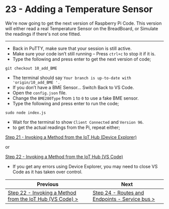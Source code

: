 # 23 - Adding a Temperature Sensor #

We're now going to get the next version of Raspberry Pi Code. This version will either read a real Temperature Sensor on the BreadBoard, or Simulate the readings if there's not one fitted.

---

- Back in PuTTY, make sure that your session is still active.
- Make sure your code isn’t still running – Press ```ctrl+c``` to stop it if it is.
- Type the following and press enter to get the next version of code;

```git checkout 10_add_BME``` 

- The terminal should say ```Your branch is up-to-date with 'origin/10_add_BME '.```
- If you don’t have a BME Sensor… Switch Back to VS Code.
- Open the ```config.json``` file.
- Change the ```BME280Type``` from ```1``` to ```0``` to use a fake BME sensor.
- Type the following and press enter to run the code;

```sudo node index.js```

- Wait for the terminal to show ```Client Connected``` and ```Version 96```.
- to get the actual readings from the Pi, repeat either;

[Step 21 - Invoking a Method from the IoT Hub (Device Explorer)](/21_invoke_method_device_explorer/README.md)

or

 [Step 22 - Invoking a Method from the IoT Hub (VS Code)](/22_invoke_method_vs_code/README.md)

- If you get any errors using Device Explorer, you may need to close VS Code as it has taken over control.

| Previous | Next |
| -------- | ---- |
| [Step 22 - Invoking a Method from the IoT Hub (VS Code)  >](/22_invoke_method_vs_code/README.md) | [Step 24 - Routes and Endpoints - Service bus >](/24_service_bus/README.md) |